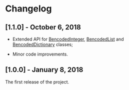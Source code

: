 # Changelog

## [1.1.0] - October 6, 2018


- Extended API for [BencodedInteger](https://cdefgah.github.io/bencoder4j/apidocs/com/github/cdefgah/bencoder4j/model/BencodedInteger.html), [BencodedList](https://cdefgah.github.io/bencoder4j/apidocs/com/github/cdefgah/bencoder4j/model/BencodedList.html) and [BencodedDictionary](https://cdefgah.github.io/bencoder4j/apidocs/com/github/cdefgah/bencoder4j/model/BencodedDictionary.html) classes;

- Minor code improvements.

  

## [1.0.0] - January 8, 2018

The first release of the project.